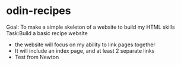 # odin-recipes

Goal: To make a simple skeleton of a website to build my HTML skills
Task:Build a basic recipe website

- the website will focus on my ability to link pages together
- It will include an index page, and at least 2 separate links
- Test from Newton
